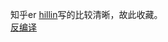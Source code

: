 知乎er [hillin](https://www.zhihu.com/people/hillin/activities)写的比较清晰，故此收藏。<br>
[反编译](https://www.zhihu.com/question/21853681 "悬停显示")
